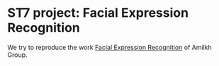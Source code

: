 # ST7 project: Facial Expression Recognition

We try to reproduce the work [Facial Expression Recognition](https://github.com/amilkh/cs230-fer) of Amilkh Group.
